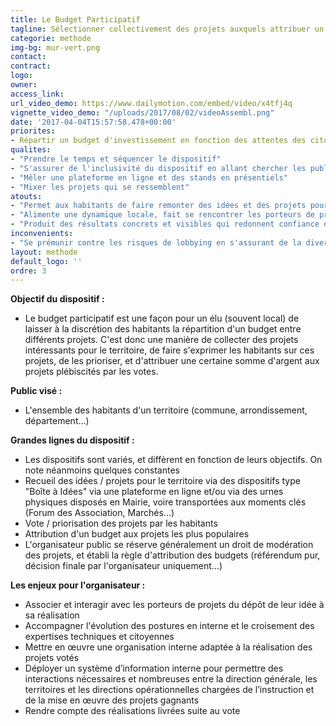 ```yaml
---
title: Le Budget Participatif
tagline: Sélectionner collectivement des projets auxquels attribuer un budget
categorie: methode
img-bg: mur-vert.png
contact:
contract:
logo:
owner:
access_link:
url_video_demo: https://www.dailymotion.com/embed/video/x4tfj4q
vignette_video_demo: "/uploads/2017/08/02/videoAssembl.png"
date: '2017-04-04T15:57:58.478+00:00'
priorites:
- Répartir un budget d'investissement en fonction des attentes des citoyens pour leur ville
qualites:
- "Prendre le temps et séquencer le dispositif"
- "S'assurer de l'inclusivité du dispositif en allant chercher les publics éloignés"
- "Mêler une plateforme en ligne et des stands en présentiels"
- "Mixer les projets qui se ressemblent"
atouts:
- "Permet aux habitants de faire remonter des idées et des projets pour leur territoire"
- "Alimente une dynamique locale, fait se rencontrer les porteurs de projets et les habitants"
- "Produit des résultats concrets et visibles qui redonnent confiance dans la participation"
inconvenients:
- "Se prémunir contre les risques de lobbying en s'assurant de la diversité des publics touchés et d'un nombre suffisant de participants"
layout: methode
default_logo: ''
ordre: 3
---
```


**Objectif du dispositif :**
* Le budget participatif est une façon pour un élu (souvent local) de laisser à la discrétion des habitants la répartition d'un budget entre différents projets. C'est donc une manière de collecter des projets intéressants pour le territoire, de faire s'exprimer les habitants sur ces projets, de les prioriser, et d'attribuer une certaine somme d'argent aux projets plébiscités par les votes.

**Public visé :**
* L'ensemble des habitants d'un territoire (commune, arrondissement, département...)
 
**Grandes lignes du  dispositif :** 
* Les dispositifs sont variés, et diffèrent en fonction de leurs objectifs. On note néanmoins quelques constantes
* Recueil des idées / projets pour le territoire via des dispositifs type "Boîte à Idées" via une plateforme en ligne et/ou via des urnes physiques disposés en Mairie, voire transportées aux moments clés (Forum des Association, Marchés...)
* Vote / priorisation des projets par les habitants
* Attribution d'un budget aux projets les plus populaires
* L'organisateur public se réserve généralement un droit de modération des projets, et établi la règle d'attribution des budgets (référendum pur, décision finale par l'organisateur uniquement...)

**Les enjeux pour l'organisateur :**
* Associer et interagir avec les porteurs de projets du dépôt de leur idée à sa réalisation
* Accompagner l'évolution des postures en interne et le croisement des expertises techniques et citoyennes
* Mettre en œuvre une organisation interne adaptée à la réalisation des projets votés
* Déployer un système d’information interne pour permettre des interactions nécessaires et nombreuses entre la direction générale, les territoires et les directions opérationnelles chargées de l’instruction et de la mise en œuvre des projets gagnants
* Rendre compte des réalisations livrées suite au vote

